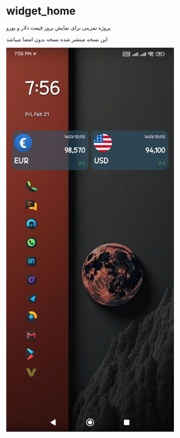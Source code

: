 # widget_home

پروژه تمرینی برای نمایش بروز قیمت دلار و یورو 

این نسخه منتشر شده نسخه بدون امضا میباشد 



![alt text](https://github.com/RaminBgrn/home_widget/blob/main/screen_shots/photo_2025-02-21_19-57-29.jpg?row=true)

